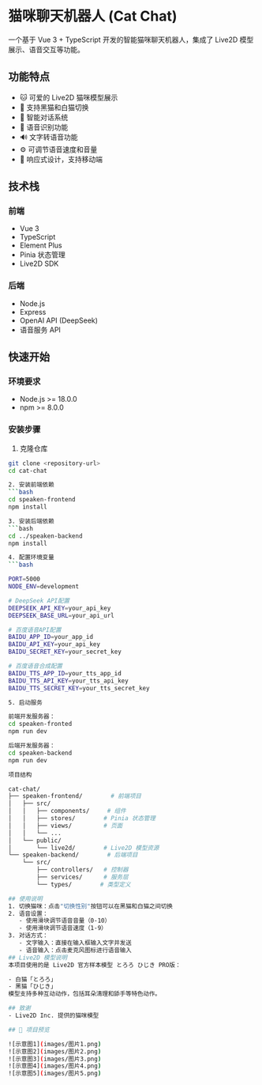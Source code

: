 # 猫咪聊天机器人 (Cat Chat)

一个基于 Vue 3 + TypeScript 开发的智能猫咪聊天机器人，集成了 Live2D 模型展示、语音交互等功能。

## 功能特点

- 🐱 可爱的 Live2D 猫咪模型展示
- 🔄 支持黑猫和白猫切换
- 💬 智能对话系统
- 🎤 语音识别功能
- 🔊 文字转语音功能
- ⚙️ 可调节语音速度和音量
- 📱 响应式设计，支持移动端

## 技术栈

### 前端
- Vue 3
- TypeScript
- Element Plus
- Pinia 状态管理
- Live2D SDK

### 后端
- Node.js
- Express
- OpenAI API (DeepSeek)
- 语音服务 API

## 快速开始

### 环境要求
- Node.js >= 18.0.0
- npm >= 8.0.0

### 安装步骤

1. 克隆仓库
```bash
git clone <repository-url>
cd cat-chat

2. 安装前端依赖
```bash
cd speaken-frontend
npm install

3. 安装后端依赖
```bash
cd ../speaken-backend
npm install

4. 配置环境变量
```bash

PORT=5000
NODE_ENV=development

# DeepSeek API配置
DEEPSEEK_API_KEY=your_api_key
DEEPSEEK_BASE_URL=your_api_url

# 百度语音API配置
BAIDU_APP_ID=your_app_id
BAIDU_API_KEY=your_api_key
BAIDU_SECRET_KEY=your_secret_key

# 百度语音合成配置
BAIDU_TTS_APP_ID=your_tts_app_id
BAIDU_TTS_API_KEY=your_tts_api_key
BAIDU_TTS_SECRET_KEY=your_tts_secret_key

5. 启动服务

前端开发服务器：
cd speaken-fronted
npm run dev

后端开发服务器：
cd speaken-backend
npm run dev

项目结构

cat-chat/
├── speaken-frontend/        # 前端项目
│   ├── src/
│   │   ├── components/     # 组件
│   │   ├── stores/        # Pinia 状态管理
│   │   ├── views/         # 页面
│   │   └── ...
│   └── public/
│       └── live2d/        # Live2D 模型资源
└── speaken-backend/        # 后端项目
    └── src/
        ├── controllers/   # 控制器
        ├── services/      # 服务层
        └── types/        # 类型定义

## 使用说明
1. 切换猫咪：点击"切换性别"按钮可以在黑猫和白猫之间切换
2. 语音设置：
   - 使用滑块调节语音音量（0-10）
   - 使用滑块调节语音速度（1-9）
3. 对话方式：
   - 文字输入：直接在输入框输入文字并发送
   - 语音输入：点击麦克风图标进行语音输入
## Live2D 模型说明
本项目使用的是 Live2D 官方样本模型 とろろ ひじき PRO版：

- 白猫「とろろ」
- 黑猫「ひじき」
模型支持多种互动动作，包括耳朵清理和舔手等特色动作。

## 致谢
- Live2D Inc. 提供的猫咪模型

## 📸 项目预览

![示意图1](images/图片1.png)
![示意图2](images/图片2.png)
![示意图3](images/图片3.png)
![示意图4](images/图片4.png)
![示意图5](images/图片5.png)